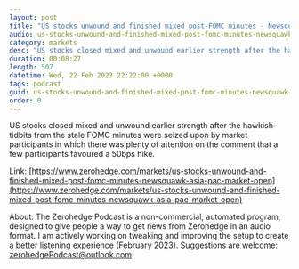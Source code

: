 ```yaml
---
layout: post
title: "US stocks unwound and finished mixed post-FOMC minutes - Newsquawk Asia-Pac Market Open"
audio: us-stocks-unwound-and-finished-mixed-post-fomc-minutes-newsquawk-asia-pac-market-open-0
category: markets
desc: "US stocks closed mixed and unwound earlier strength after the hawkish tidbits from the stale FOMC minutes were seized upon by market participants in which there was plenty of attention on the comment that a few participants favoured a 50bps hike."
duration: 00:08:27
length: 507
datetime: Wed, 22 Feb 2023 22:22:00 +0000
tags: podcast
guid: us-stocks-unwound-and-finished-mixed-post-fomc-minutes-newsquawk-asia-pac-market-open-0
order: 0
---
```

US stocks closed mixed and unwound earlier strength after the hawkish tidbits from the stale FOMC minutes were seized upon by market participants in which there was plenty of attention on the comment that a few participants favoured a 50bps hike.

Link: [https://www.zerohedge.com/markets/us-stocks-unwound-and-finished-mixed-post-fomc-minutes-newsquawk-asia-pac-market-open](https://www.zerohedge.com/markets/us-stocks-unwound-and-finished-mixed-post-fomc-minutes-newsquawk-asia-pac-market-open)

About: The Zerohedge Podcast is a non-commercial, automated program, designed to give people a way to get news from Zerohedge in an audio format.  I am actively working on tweaking and improving the setup to create a better listening experience (February 2023).  Suggestions are welcome: [zerohedgePodcast@outlook.com](mailto:zerohedgePodcast@outlook.com)